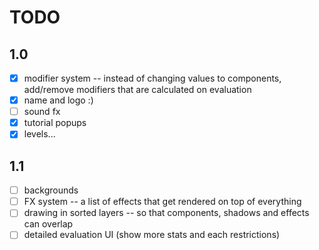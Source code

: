 # TODO

## 1.0

- [x] modifier system -- instead of changing values to components, add/remove modifiers that are calculated on evaluation
- [x] name and logo :)
- [ ] sound fx
- [x] tutorial popups
- [x] levels...

## 1.1

- [ ] backgrounds
- [ ] FX system -- a list of effects that get rendered on top of everything
- [ ] drawing in sorted layers -- so that components, shadows and effects can overlap
- [ ] detailed evaluation UI (show more stats and each restrictions)
